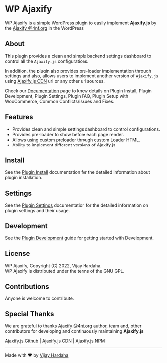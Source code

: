 # WP Ajaxify

WP Ajaxify is a simple WordPress plugin to easily implement **Ajaxify.js** by the [Ajaxify @4nf.org](https://4nf.org/) in the WordPress.

## About
This plugin provides a clean and simple backend settings dashboard to control all the `Ajaxify.js` configurations.

In addition, the plugin also provides pre-loader implementation through settings and also, allows users to implement another version of `Ajaxify.js` using [Ajaxify.js CDN](https://cdnjs.com/libraries/ajaxify) url or any other url sources.

Check our [Documentation](docs/documentation.md) page to know details on Plugin Install, Plugin Development, Plugin Settings, Plugin FAQ, Plugin Setup with WooCommerce, Common Conflicts/Issues and Fixes. 

## Features

- Provides clean and simple settings dashboard to control configurations.
- Provides pre-loader to show before each page render.
- Allows using custom preloader through custom Loader HTML.
- Ability to implement different versions of Ajaxify.js

## Install

See the [Plugin Install](docs/install.md) documentation for the detailed information about plugin installation.

## Settings

See the [Plugin Settings](docs/settings.md) documentation for the detailed information on plugin settings and their usage.

## Development 

See the [Plugin Development](docs/development.md) guide for getting started with Development.

## License

WP Ajaxify, Copyright (C) 2022, Vijay Hardaha.\
WP Ajaxify is distributed under the terms of the GNU GPL.

## Contributions

Anyone is welcome to contribute.

## Special Thanks

We are grateful to thanks [Ajaxify @4nf.org](https://4nf.org/) author, team and, other contributors for developing and continuously maintaining **Ajaxify.js**

[Ajaxify.js Github](https://github.com/arvgta/ajaxify) | [Ajaxify.js CDN](https://cdnjs.com/libraries/ajaxify) | [Ajaxify.js NPM](https://www.npmjs.com/package/ajaxify)

---

Made with ❤ by [Vijay Hardaha](https://twitter.com/vijayhardaha)
